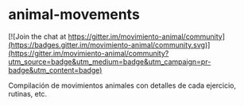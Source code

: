 # animal-movements

[![Join the chat at https://gitter.im/movimiento-animal/community](https://badges.gitter.im/movimiento-animal/community.svg)](https://gitter.im/movimiento-animal/community?utm_source=badge&utm_medium=badge&utm_campaign=pr-badge&utm_content=badge)

Compilación de movimientos animales con detalles de cada ejercicio, rutinas, etc.

